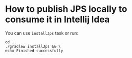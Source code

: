 # How to publish JPS locally to consume it in Intellij Idea

You can use `installJps` task or run:
```shell
cd ..
./gradlew installJps && \
echo Finished successfully
```